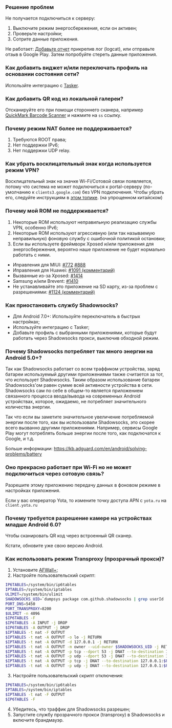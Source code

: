 ### Решение проблем

Не получается подключиться к серверу:

1. Выключите режим энергосбережения, если он активен;
2. Проверьте настройки;
3. Сотрите данные приложения.

Не работает: [Добавьте отчет](https://github.com/shadowsocks/shadowsocks-android/issues/new) прикрепив лог (logcat), или отправьте отзыв в Google Play. Затем попробуйте стереть данные приложения.

### Как добавить виджет и/или переключать профиль на основании состояния сети?

Использйте интеграцию с [Tasker](http://tasker.dinglisch.net/).

### Как добавить QR код из локальной галереи?

Отсканируйте его при помощи стороннего сканера, например [QuickMark Barcode Scanner](https://play.google.com/store/apps/details?id=tw.com.quickmark) и нажмите на `ss` ссылку.


### Почему режим NAT более не поддерживается?

1. Требуются ROOT права;
2. Нет поддержки IPv6;
3. Нет поддержки UDP relay.

### Как убрать восклицательный знак когда используется режим VPN?

Восклицательный знак на значке Wi-Fi/Сотовой связи появляется, потому что система не может подключиться к portal-серверу (по-умолчанию к `clients3.google.com`) без VPN подключения. Чтобы убрать его, следуйте инструкциям в [этом топике](https://www.noisyfox.cn/45.html). (на упрощенном китайском)

### Почему мой ROM не поддерживается?

1. Некоторые ROM используют неправильную реализацию службы VPN, особенно IPv6;
2. Некоторые ROM используют агрессивную (или так называемую неправильную) фоновую службу с ошибочной политикой остановки;
3. Если вы используете фреймворк Xposed и/или приложения для энергосбережения, вероятно наше приложение не будет нормально работать с ними.

* Иправления для MIUI: [#772](https://github.com/shadowsocks/shadowsocks-android/issues/772) [#888](https://github.com/shadowsocks/shadowsocks-android/issues/888)
* Иправления для Huawei: [#1091 (комментарий)](https://github.com/shadowsocks/shadowsocks-android/issues/1091#issuecomment-276949836)
* Вызванные из-за Xposed: [#1414](https://github.com/shadowsocks/shadowsocks-android/issues/1414)
* Samsung и/или Brevent: [#1410](https://github.com/shadowsocks/shadowsocks-android/issues/1410)
* Не устанавливайте это приложение на SD карту, из-за проблем с разрешениями: [#1124 (комментарий)](https://github.com/shadowsocks/shadowsocks-android/issues/1124#issuecomment-307556453)

### Как приостановить службу Shadowsocks?

* Для Android 7.0+: Используйте переключатель в быстрых настройках;
* Используйте интеграцию с Tasker;
* Добавьте профиль c выбранными приложениями, которые будут работать через Shadowsocks прокси, выключив обходной режим.

### Почему Shadowsocks потребляет так много энергии на Android 5.0+?

Так как Shadowsocks работает со всем траффиком устройства, заряд батареи используемый другими приложениями также считается за тот, что использует Shadowsocks. Таким образом использование батареи Shadowsocks'ом равен сумме всей активности устройства в сети. Shadowsocks сам по себе в общем-то является приложением связанного процесса ввода/вывода на современных Android устройствах, которое, ожидаемо, не потребляет значительного количества энергии.

Так что если вы заметите значительное увеличение потребляемой энергии после того, как вы использовали Shadowsocks, это скорее всего вызванно другими приложениями. Например, сервисы Google Play могут потреблять больше энергии после того, как подключатся к Google, и т.д.

Больше информации: https://kb.adguard.com/en/android/solving-problems/battery

### Оно прекрасно работает при Wi-Fi но не может подключиться через сотовую связь?

Разрешите этому приложению передачу данных в фоновом режиме в настройках приложения.

Если у вас оперератор Yota, то измените точку доступа APN с `yota.ru` на `client.yota.ru`

### Почему требуется разрешение камере на устройствах младше Android 6.0?

Чтобы сканировать QR код через встроенный QR сканер.

Кстати, обновите уже свою версию Android.

### Как использовать режим Transproxy (прозрачный прокси)?

1. Установите [AFWall+](https://github.com/ukanth/afwall);
2. Настройте пользовательский скрипт:
```sh
IP6TABLES=/system/bin/ip6tables
IPTABLES=/system/bin/iptables
ULIMIT=/system/bin/ulimit
SHADOWSOCKS_UID=`dumpsys package com.github.shadowsocks | grep userId | cut -d= -f2 - | cut -d' ' -f1 -`
PORT_DNS=5450
PORT_TRANSPROXY=8200
$ULIMIT -n 4096
$IP6TABLES -F
$IP6TABLES -A INPUT -j DROP
$IP6TABLES -A OUTPUT -j DROP
$IPTABLES -t nat -F OUTPUT
$IPTABLES -t nat -A OUTPUT -o lo -j RETURN
$IPTABLES -t nat -A OUTPUT -d 127.0.0.1 -j RETURN
$IPTABLES -t nat -A OUTPUT -m owner --uid-owner $SHADOWSOCKS_UID -j RETURN
$IPTABLES -t nat -A OUTPUT -p tcp --dport 53 -j DNAT --to-destination 127.0.0.1:$PORT_DNS
$IPTABLES -t nat -A OUTPUT -p udp --dport 53 -j DNAT --to-destination 127.0.0.1:$PORT_DNS
$IPTABLES -t nat -A OUTPUT -p tcp -j DNAT --to-destination 127.0.0.1:$PORT_TRANSPROXY
$IPTABLES -t nat -A OUTPUT -p udp -j DNAT --to-destination 127.0.0.1:$PORT_TRANSPROXY
```
3. Настройте пользовательский скрипт отключения:
```sh
IP6TABLES=/system/bin/ip6tables
IPTABLES=/system/bin/iptables
$IPTABLES -t nat -F OUTPUT
$IP6TABLES -F
```
4. Убедитесь, что траффик для Shadowsocks разрешен;
5. Запустите службу прозрачного прокси (transproxy) в Shadowsocks и включите брандмауэр.
